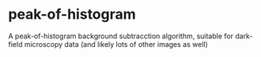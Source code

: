 # peak-of-histogram
A peak-of-histogram background subtracction algorithm, suitable for dark-field microscopy data (and likely lots of other images as well) 
